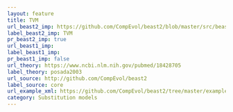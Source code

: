 ```yaml
---
layout: feature
title: TVM
url_beast2_imp: https://github.com/CompEvol/beast2/blob/master/src/beast/evolution/substitutionmodel/TVM.java
label_beast2_imp: TVM
pr_beast2_imp: true
url_beast1_imp: 
label_beast1_imp: 
pr_beast1_imp: false
url_theory: https://www.ncbi.nlm.nih.gov/pubmed/18428705
label_theory: posada2003
url_source: http://github.com/CompEvol/beast2
label_source: core
url_example_xml: https://github.com/CompEvol/beast2/tree/master/examples/testTVM.xml
category: Substitution models
---
```

